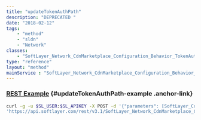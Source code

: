 ```yaml
---
title: "updateTokenAuthPath"
description: "DEPRECATED "
date: "2018-02-12"
tags:
    - "method"
    - "sldn"
    - "Network"
classes:
    - "SoftLayer_Network_CdnMarketplace_Configuration_Behavior_TokenAuth"
type: "reference"
layout: "method"
mainService : "SoftLayer_Network_CdnMarketplace_Configuration_Behavior_TokenAuth"
---
```


### [REST Example](#updateTokenAuthPath-example) <a href="/article/rest/"><i class="fas fa-question"></i></a> {#updateTokenAuthPath-example .anchor-link} 
```bash
curl -g -u $SL_USER:$SL_APIKEY -X POST -d '{"parameters": [SoftLayer_Container_Network_CdnMarketplace_Configuration_Behavior_TokenAuth]}' \
'https://api.softlayer.com/rest/v3.1/SoftLayer_Network_CdnMarketplace_Configuration_Behavior_TokenAuth/updateTokenAuthPath'
```
